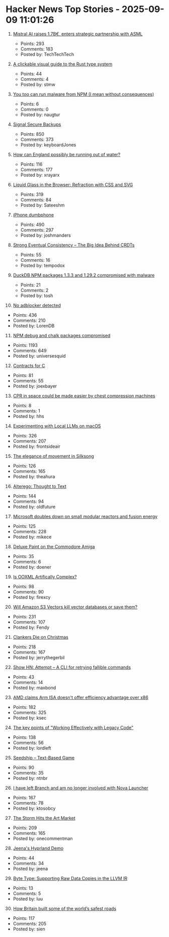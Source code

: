 # Hacker News Top Stories - 2025-09-09 11:01:26

1. [Mistral AI raises 1.7B€, enters strategic partnership with ASML](https://mistral.ai/news/mistral-ai-raises-1-7-b-to-accelerate-technological-progress-with-ai)
   - Points: 293
   - Comments: 183
   - Posted by: TechTechTech

2. [A clickable visual guide to the Rust type system](https://rustcurious.com/elements/)
   - Points: 44
   - Comments: 4
   - Posted by: stmw

3. [You too can run malware from NPM (I mean without consequences)](https://github.com/naugtur/running-qix-malware)
   - Points: 6
   - Comments: 0
   - Posted by: naugtur

4. [Signal Secure Backups](https://signal.org/blog/introducing-secure-backups/)
   - Points: 850
   - Comments: 373
   - Posted by: keyboardJones

5. [How can England possibly be running out of water?](https://www.theguardian.com/news/ng-interactive/2025/aug/17/how-can-england-possibly-be-running-out-of-water)
   - Points: 116
   - Comments: 177
   - Posted by: xrayarx

6. [Liquid Glass in the Browser: Refraction with CSS and SVG](https://kube.io/blog/liquid-glass-css-svg/)
   - Points: 319
   - Comments: 84
   - Posted by: Sateeshm

7. [iPhone dumbphone](https://stopa.io/post/297)
   - Points: 490
   - Comments: 297
   - Posted by: joshmanders

8. [Strong Eventual Consistency – The Big Idea Behind CRDTs](https://lewiscampbell.tech/blog/250908.html)
   - Points: 55
   - Comments: 16
   - Posted by: tempodox

9. [DuckDB NPM packages 1.3.3 and 1.29.2 compromised with malware](https://github.com/duckdb/duckdb-node/security/advisories/GHSA-w62p-hx95-gf2c)
   - Points: 21
   - Comments: 2
   - Posted by: tosh

10. [No adblocker detected](https://maurycyz.com/misc/ads/)
   - Points: 436
   - Comments: 210
   - Posted by: LorenDB

11. [NPM debug and chalk packages compromised](https://www.aikido.dev/blog/npm-debug-and-chalk-packages-compromised)
   - Points: 1193
   - Comments: 649
   - Posted by: universesquid

12. [Contracts for C](https://gustedt.wordpress.com/2025/03/10/contracts-for-c/)
   - Points: 81
   - Comments: 55
   - Posted by: joexbayer

13. [CPR in space could be made easier by chest compression machines](https://www.newscientist.com/article/2493803-cpr-in-space-could-be-made-easier-by-chest-compression-machines/)
   - Points: 8
   - Comments: 1
   - Posted by: hhs

14. [Experimenting with Local LLMs on macOS](https://blog.6nok.org/experimenting-with-local-llms-on-macos/)
   - Points: 326
   - Comments: 207
   - Posted by: frontsideair

15. [The elegance of movement in Silksong](https://theahura.substack.com/p/the-elegance-of-movement-in-silksong)
   - Points: 126
   - Comments: 165
   - Posted by: theahura

16. [Alterego: Thought to Text](https://www.alterego.io/)
   - Points: 144
   - Comments: 94
   - Posted by: oldfuture

17. [Microsoft doubles down on small modular reactors and fusion energy](https://www.techradar.com/pro/microsoft-joins-world-nuclear-association-as-it-doubles-down-on-small-modular-reactors-and-fusion-energy)
   - Points: 125
   - Comments: 228
   - Posted by: mikece

18. [Deluxe Paint on the Commodore Amiga](https://stonetools.ghost.io/deluxepaint-amiga/)
   - Points: 35
   - Comments: 6
   - Posted by: doener

19. [Is OOXML Artifically Complex?](https://hsu.cy/2025/09/is-ooxml-artificially-complex/)
   - Points: 98
   - Comments: 90
   - Posted by: firexcy

20. [Will Amazon S3 Vectors kill vector databases or save them?](https://zilliz.com/blog/will-amazon-s3-vectors-kill-vector-databases-or-save-them)
   - Points: 231
   - Comments: 107
   - Posted by: Fendy

21. [Clankers Die on Christmas](https://remyhax.xyz/posts/clankers-die-on-christmas/)
   - Points: 218
   - Comments: 167
   - Posted by: jerrythegerbil

22. [Show HN: Attempt – A CLI for retrying fallible commands](https://github.com/MaxBondABE/attempt)
   - Points: 43
   - Comments: 14
   - Posted by: maxbond

23. [AMD claims Arm ISA doesn't offer efficiency advantage over x86](https://www.techpowerup.com/340779/amd-claims-arm-isa-doesnt-offer-efficiency-advantage-over-x86)
   - Points: 182
   - Comments: 325
   - Posted by: ksec

24. [The key points of "Working Effectively with Legacy Code"](https://understandlegacycode.com/blog/key-points-of-working-effectively-with-legacy-code/)
   - Points: 138
   - Comments: 56
   - Posted by: lordleft

25. [Seedship – Text-Based Game](https://philome.la/johnayliff/seedship/play/index.html)
   - Points: 90
   - Comments: 35
   - Posted by: ntnbr

26. [I have left Branch and am no longer involved with Nova Launcher](https://teslacoilapps.com/nova/solong.html)
   - Points: 167
   - Comments: 78
   - Posted by: ktosobcy

27. [The Storm Hits the Art Market](https://news.artnet.com/market/intelligence-report-storm-2025-2684512)
   - Points: 209
   - Comments: 165
   - Posted by: onecommentman

28. [Jeena's Hyprland Demo](https://tube.jeena.net/w/2EpbXJnMrDokc3362oXSTQ)
   - Points: 44
   - Comments: 34
   - Posted by: jeena

29. [Byte Type: Supporting Raw Data Copies in the LLVM IR](https://blog.llvm.org/posts/2025-08-29-gsoc-byte-type/)
   - Points: 13
   - Comments: 5
   - Posted by: luu

30. [How Britain built some of the world’s safest roads](https://ourworldindata.org/britain-safest-roads-history)
   - Points: 117
   - Comments: 205
   - Posted by: sien

